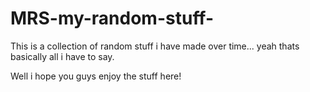 # MRS-my-random-stuff-
This is a collection of random stuff i have made over time...
yeah thats basically all i have to say.

Well i hope you guys enjoy the stuff here!
